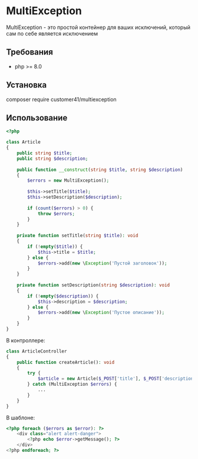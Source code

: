 # MultiException

MultiException - это простой контейнер для ваших исключений, который сам по себе является исключением

## Требования

- php >= 8.0

## Установка

composer require customer41/multiexception

## Использование

```php
<?php

class Article
{
    public string $title;
    public string $description;
    
    public function __construct(string $title, string $description)
    {
        $errors = new MultiException();
        
        $this->setTitle($title);
        $this->setDescription($description);
        
        if (count($errors) > 0) {
            throw $errors;
        }
    }
    
    private function setTitle(string $title): void
    {
        if (!empty($title)) {
            $this->title = $title;
        } else {
            $errors->add(new \Exception('Пустой заголовок'));
        }
    }
    
    private function setDescription(string $description): void
    {
        if (!empty($description)) {
            $this->description = $description;
        } else {
            $errors->add(new \Exception('Пустое описание'));
        }
    }
}
```

В контроллере:
```php
class ArticleController
{
    public function createArticle(): void
    {
        try {
            $article = new Article($_POST['title'], $_POST['description']);
        } catch (MultiException $errors) {
            ...
        }
    }
}
```

В шаблоне:
```php
<?php foreach ($errors as $error): ?>
    <div class="alert alert-danger">
        <?php echo $error->getMessage(); ?>
    </div>
<?php endforeach; ?>
```
